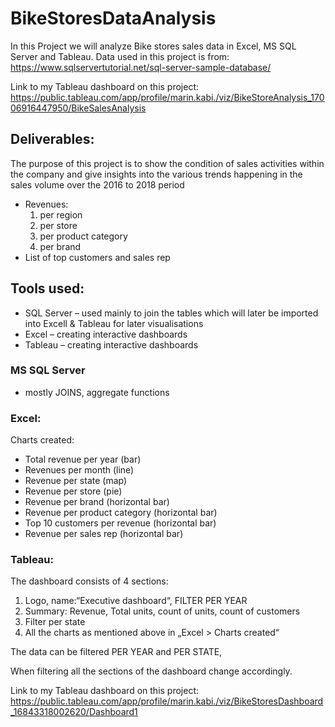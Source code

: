 # BikeStoresDataAnalysis

In this Project we will analyze Bike stores sales data in Excel, MS SQL Server and Tableau.
Data used in this project is from: https://www.sqlservertutorial.net/sql-server-sample-database/

Link to my Tableau dashboard on this project: https://public.tableau.com/app/profile/marin.kabi./viz/BikeStoreAnalysis_17006916447950/BikeSalesAnalysis

## Deliverables:
The purpose of this project is to show the condition of sales activities within the company and give insights into the various trends happening in the sales volume over the 2016 to 2018 period

-	Revenues: 
       1. per region
       2. per store
       3. per product category
       4. per brand
-	List of top customers and sales rep

## Tools used:
-	SQL Server – used mainly to join the tables which will later be imported into Excell & Tableau for later visualisations
-	Excel – creating interactive dashboards
-	Tableau – creating interactive dashboards

### MS SQL Server 
- mostly JOINS, aggregate functions

### Excel:
Charts created: 
-	Total revenue per year (bar)
-	Revenues per month (line)
-	Revenue per state (map)
-	Revenue per store (pie)
-	Revenue per brand (horizontal bar)
-	Revenue per product category (horizontal bar)
-	Top 10 customers per revenue (horizontal bar)
-	Revenue per sales rep (horizontal bar)

### Tableau:
The dashboard consists of 4 sections:
1.	Logo, name:“Executive dashboard“, FILTER PER YEAR
2.	Summary: Revenue, Total units, count of units, count of customers
3.	Filter per state
4.	All the charts as mentioned above in „Excel > Charts created“

The data can be filtered PER YEAR and PER STATE,

When filtering all the sections of the dashboard change accordingly.

Link to my Tableau dashboard on this project: https://public.tableau.com/app/profile/marin.kabi./viz/BikeStoresDashboard_16843318002620/Dashboard1


